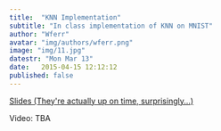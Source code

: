 ```yaml
---
title:  "KNN Implementation"
subtitle: "In class implementation of KNN on MNIST"
author: "Wferr"
avatar: "img/authors/wferr.png"
image: "img/11.jpg"
datestr: "Mon Mar 13"
date:   2015-04-15 12:12:12
published: false
---
```


[Slides (They're actually up on time, surprisingly...)](https://docs.google.com/presentation/d/1k33EgQt5GlaJKrK9XNuaCH4TN7Nmf6FY-ANKx3CpiaU/edit?usp=sharing)

Video: TBA
